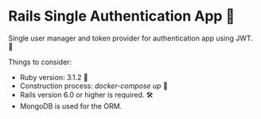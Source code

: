 # Rails Single Authentication App 🚀

Single user manager and token provider for authentication app using JWT. 🔐

Things to consider:

- Ruby version: 3.1.2 💎
- Construction process: _docker-compose up_ 🐋
- Rails version 6.0 or higher is required. 🛠️
- MongoDB is used for the ORM.
